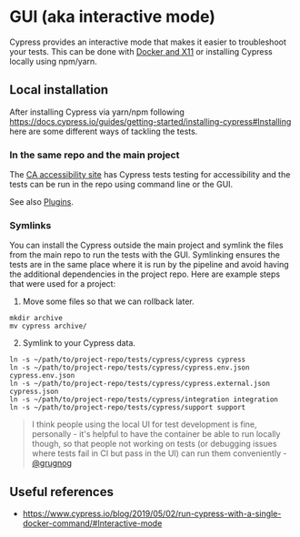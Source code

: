 # GUI (aka interactive mode)

Cypress provides an interactive mode that makes it easier to troubleshoot your tests. This can be done with [Docker and X11](Docker.md) or installing Cypress locally using npm/yarn.

## Local installation

After installing Cypress via yarn/npm following https://docs.cypress.io/guides/getting-started/installing-cypress#Installing here are some different ways of tackling the tests.

### In the same repo and the main project

The [CA accessibility site](https://github.com/CivicActions/accessibility) has Cypress tests testing for accessibility and the tests can be run in the repo using command line or the GUI.

See also [Plugins](Plugins.md).

### Symlinks

You can install the Cypress outside the main project and symlink the files from the main repo to run the tests with the GUI. Symlinking ensures the tests are in the same place where it is run by the pipeline and avoid having the additional dependencies in the project repo. Here are example steps that were used for a project:

1. Move some files so that we can rollback later.
```
mkdir archive
mv cypress archive/
```
2. Symlink to your Cypress data.
```
ln -s ~/path/to/project-repo/tests/cypress/cypress cypress
ln -s ~/path/to/project-repo/tests/cypress/cypress.env.json cypress.env.json
ln -s ~/path/to/project-repo/tests/cypress/cypress.external.json cypress.json
ln -s ~/path/to/project-repo/tests/cypress/integration integration
ln -s ~/path/to/project-repo/tests/cypress/support support
```

> I think people using the local UI for test development is fine, personally - it's helpful to have the container be able to run locally though, so that people not working on tests (or debugging issues where tests fail in CI but pass in the UI) can run them conveniently - [@grugnog](https://github.com/grugnog)

## Useful references

* https://www.cypress.io/blog/2019/05/02/run-cypress-with-a-single-docker-command/#Interactive-mode

